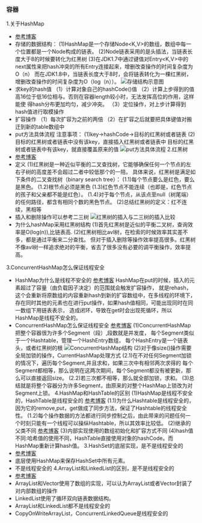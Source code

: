 ### 容器
1.关于HashMap
   - [参考博客](https://blog.csdn.net/l_bestcoder/article/details/79228421)
   - 存储的数据结构：
     (1)HashMap是一个存储Node<K,V>的数组，数组中每一个位置都是一个Node构成的链表。
     (2)Node链表采用的是头插法，当链表长度大于8的时候要转化为红黑树
     (3)在JDK1.7中通过键值对Entry<K,V>中的next属性来把hash冲突的所有Entry连接起来，增删改查操作的时间复杂度为O（n）
     而在JDK1.8中，当链表长度大于8时，会将链表转化为一棵红黑树，增删改查操作的时间复杂度为O（log（n））。
     ![存储结构示意图](https://img-blog.csdn.net/20180201152654448?watermark/2/text/aHR0cDovL2Jsb2cuY3Nkbi5uZXQvTF9CZXN0Q29kZXI=/font/5a6L5L2T/fontsize/400/fill/I0JBQkFCMA==/dissolve/70/gravity/SouthEast )
   - 求key的hash值
     （1）计算对象自己的hashCode()值
     （2）计算上步得到的值高16位于低16位相与。否则在容器length较小时，无法发挥高位的作用，这样能使 得hash分布更加均匀，减少冲突。
     （3）定位操作，对上步计算得到hash值进行取模操作
   - 扩容操作
     （1）每次扩容为之前的两倍
     （2）在扩容之后就要把具体键值对搬迁到新的table数组中
   - put方法具体流程
     注意事项：
     (1)key->hashCode->目标的红黑树或者链表
     (2)目标的红黑树或者链表中没有该key，直接插入红黑树或者链表中
        目标的红黑树或者链表中有该key，就直接覆盖原来的值
     ![put方法具体流程](https://img-blog.csdn.net/20180202160207804?watermark/2/text/aHR0cDovL2Jsb2cuY3Nkbi5uZXQvTF9CZXN0Q29kZXI=/font/5a6L5L2T/fontsize/400/fill/I0JBQkFCMA==/dissolve/70/gravity/SouthEast)
2.红黑树
   - [参考博客](https://www.cnblogs.com/liwei2222/p/8013367.html)
   - 定义
     (1)红黑树是一种近似平衡的二叉查找树，它能够确保任何一个节点的左右子树的高度差不会超过二者中较低那个的一陪。
        具体来说，红黑树是满足如下条件的二叉查找树（binary search tree）：
         (1.1)每个节点要么是红色，要么是黑色。
         (1.2)根节点必须是黑色
         (1.3)红色节点不能连续（也即是，红色节点的孩子和父亲都不能是红色）。
         (1.4)对于每个节点，从该点至null（树尾端）的任何路径，都含有相同个数的黑色节点。
     (2)总结红黑树的定义：红不连续，黑相等
   - 插入和删除操作可以参考二三树
     ![红黑树的插入与二三树的插入比较](https://images2017.cnblogs.com/blog/1292434/201712/1292434-20171210003319982-1924815972.png)
   - 为什么hashMap采用红黑树结构
     (1)首先红黑树是近似的平衡二叉树，查询效率是O(log(n)),比链表高.
     (2)红黑树相比avl树，在检索的时候效率其实差不多，都是通过平衡来二分查找。
        但对于插入删除等操作效率提高很多。红黑树不像avl树一样追求绝对的平衡，省去了很多没有必要的调平衡操作，效率提高。

3.ConcurrentHashMap怎么保证线程安全
   - HashMap为什么是线程不安全的
     [参考博客](https://blog.csdn.net/loveliness_peri/article/details/81092360)
     HashMap在put的时候，插入的元素超过了容量（由负载因子决定）的范围就会触发扩容操作，
     就是rehash，这个会重新将原数组的内容重新hash到新的扩容数组中，在多线程的环境下，
     存在同时其他的元素也在进行put操作，如果hash值相同，可能出现同时在同一数组下用链表表示，
     造成闭环，导致在get时会出现死循环，所以HashMap是线程不安全的。
   - ConcurrentHashMap怎么保证线程安全
     [参考博客](https://blog.csdn.net/l_bestcoder/article/details/79316408)
     (1)ConcurrentHashMap把整个容器很为许多个Segment（段）,段数就是并发度，
       每个Segment类似于一个Hashtable，管理一个HashEntry数组，
       每个HashEntry是一个链表头，或者红黑树的根
       ![ConcurrentHashMap结构](https://blog.csdn.net/l_bestcoder/article/details/79316408)
     (2)对于像size()操作需要全局加锁的操作，CurrentHashMap处理方式
         (2.1)在不对任何Segment加锁的情况下，遍历每个Segment,并且求和，如果三次中有相邻两次求得的
         每个Segment都相等，那么说明在这两次期间，每个Segment都没有被更新，那么可以直接返回size。
         (2.2)若三次都不相等，那么就全部加锁，求和。
     (3)总结就是将整个容器分为许多Segment，由原来的对整个HashMap上锁改为对Segment上锁。
4.HashMap和HashTable的区别
    (1)HashMap是线程不安全的，HashTable是线程安全的
        [参考博客](https://blog.csdn.net/wobushixiaobailian/article/details/84074885)
        (1.1)为什么Hashtable是线程安全的，因为它的remove,put，get做成了同步方法，保证了Hashtable的线程安全性。
        (1.2)每个操作数据的方法都进行同步控制之后，由此带来的问题任何一个时刻只能有一个线程可以操纵Hashtable，所以其效率比较低。
    (2)继承的父类不同
       [参考博客](https://www.cnblogs.com/williamjie/p/9099141.html)
    (3)内部实现使用的数组初始化和扩容方式不同
    (4)hash值不同:哈希值的使用不同，HashTable直接使用对象的hashCode。而HashMap重新计算hash值。
3.HashSet的底层实现，是不是线程安全的
   - [参考博客](https://www.cnblogs.com/skillking/p/7250606.html)
   - 底层使用HashMap来保存HashSet中所有元素。 
   - 不是线程安全的
4.ArrayList和LinkedList的区别，是不是线程安全的
   - [参考博客](https://www.cnblogs.com/sierrajuan/p/3639353.html)
   - ArrayList和Vector使用了数组的实现，可以认为ArrayList或者Vector封装了对内部数组的操作
   - LinkedList使用了循环双向链表数据结构。
   - ArrayList和LinkedList都不是线程安全的
   - CopyOnWriteArrayList，ConcurrentLinkedQueue是线程安全的